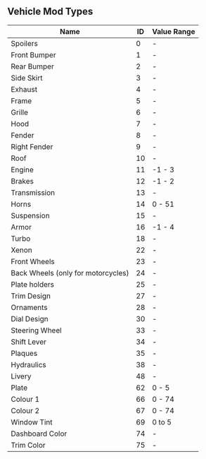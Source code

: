## Vehicle Mod Types

| Name                               | ID   | Value Range |
| ---------------------------------- | ---- | ----------- |
| Spoilers                           | 0    | -           |
| Front Bumper                       | 1    | -           |
| Rear Bumper                        | 2    | -           |
| Side Skirt                         | 3    | -           |
| Exhaust                            | 4    | -           |
| Frame                              | 5    | -           |
| Grille                             | 6    | -           |
| Hood                               | 7    | -           |
| Fender                             | 8    | -           |
| Right Fender                       | 9    | -           |
| Roof                               | 10   | -           |
| Engine                             | 11   | -1 - 3      |
| Brakes                             | 12   | -1 - 2      |
| Transmission                       | 13   | -           |
| Horns                              | 14   | 0 - 51      |
| Suspension                         | 15   | -           |
| Armor                              | 16   | -1 - 4      |
| Turbo                              | 18   | -           |
| Xenon                              | 22   | -           |
| Front Wheels                       | 23   | -           |
| Back Wheels (only for motorcycles) | 24   | -           |
| Plate holders                      | 25   | -           |
| Trim Design                        | 27   | -           |
| Ornaments                          | 28   | -           |
| Dial Design                        | 30   | -           |
| Steering Wheel                     | 33   | -           |
| Shift Lever                        | 34   | -           |
| Plaques                            | 35   | -           |
| Hydraulics                         | 38   | -           |
| Livery                             | 48   | -           |
| Plate                              | 62   | 0 - 5       |
| Colour 1                           | 66   | 0 - 74      |
| Colour 2                           | 67   | 0 - 74      |
| Window Tint                        | 69   | 0 to 5      |
| Dashboard Color                    | 74   | -           |
| Trim Color                         | 75   | -           |
